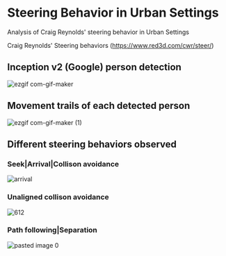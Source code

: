 # Steering Behavior in Urban Settings
Analysis of Craig Reynolds' steering behavior in Urban Settings

Craig Reynolds' Steering behaviors (https://www.red3d.com/cwr/steer/)

## Inception v2 (Google) person detection

![ezgif com-gif-maker](https://user-images.githubusercontent.com/24549241/55011002-9fccf980-4fbb-11e9-8e46-9a011dcb27d0.gif)

## Movement trails of each detected person

![ezgif com-gif-maker (1)](https://user-images.githubusercontent.com/24549241/55011533-621ca080-4fbc-11e9-881f-183576e3c167.gif)

## Different steering behaviors observed

### Seek|Arrival|Collison avoidance

![arrival](https://user-images.githubusercontent.com/24549241/55011696-a90a9600-4fbc-11e9-836c-49aa6c9d7f18.png)

### Unaligned collison avoidance

![612](https://user-images.githubusercontent.com/24549241/55011744-bf185680-4fbc-11e9-8771-aa006489bf0f.png)

### Path following|Separation

![pasted image 0](https://user-images.githubusercontent.com/24549241/55011972-13bbd180-4fbd-11e9-8e63-83bcd2ebd98c.png)




